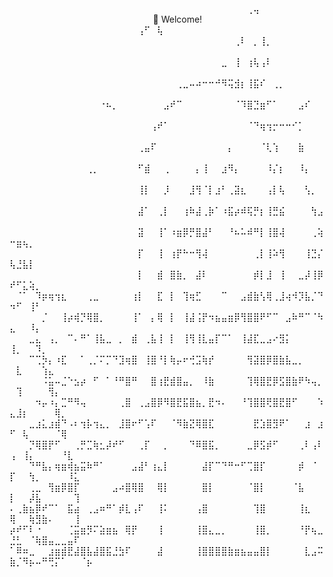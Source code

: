 <div aligh="left">
⠀⠀⠀⠀⠀⠀⠀⠀⠀⠀⠀⠀⠀⠀⠀⠀⠀⠀⠀⠀⠀⠀⠀⠀⠀⠀⠀⠀⠀⠀⠀⠀⠀⠀⠀⠀⠀⢀⢤⠀⠀⠀⠀⠀⠀⠀⠀⠀⠀⠀⠀⠀⠀⠀⠀⠀⠀⠀⠀⠀⠀⠀⠀⠀⠀
⠀⠀⠀⠀⠀⠀🌃 Welcome!⠀⠀⠀⠀⠀⠀⠀⠀⠀⠀⠀⠀⠀⠀⠀⠀⠀⠀⠀⠀⢠⠋⠀⢧⠀⠀⠀⠀⠀⠀⠀⠀⠀⠀⠀⠀⠀⠀⠀⠀⠀⠀⠀⠀⠀⠀⠀⠀⠀
⠀⠀⠀⠀⠀⠀⠀⠀⠀⠀⠀⠀⠀⠀⠀⠀⠀⠀⠀⠀⠀⠀⠀⠀⠀⠀⠀⠀⠀⠀⠀⠀⠀⠀⠀⢀⠇⠀⡀⢸⡀⠀⠀⠀⠀⠀⠀⠀⠀⠀⠀⠀⠀⠀⠀⠀⠀⠀⠀⠀⠀⠀⠀⠀⠀
⠀⠀⠀⠀⠀⠀⠀⠀⠀⠀⠀⠀⠀⠀⠀⠀⠀⠀⠀⠀⠀⠀⠀⠀⠀⠀⠀⠀⠀⠀⠀⠀⠀⣀⠀⢸⠀⢰⢧⢠⠇⠀⠀⠀⠀⠀⠀⠀⠀⠀⠀⠀⠀⠀⠀⠀⠀⠀⠀⠀⠀⠀⠀⠀⠀
⠀⠀⠀⠀⠀⠀⠀⠀⠀⠀⠀⠀⠀⠀⠀⠀⠀⠀⠀⠀⠀⠀⠀⠀⠀⠀⢀⣀⠤⠴⠒⠒⠚⠻⢭⣺⡆⢸⣯⠎⠀⢀⡀⠀⠀⠀⠀⠀⠀⠀⠀⠀⠀⠀⠀⠀⠀⠀⠀⠀⠀⠀⠀⠀⠀
⠀⠀⠀⠀⠀⠀⠀⠀⠀⠀⠀⠀⠀⠀⠐⠦⡀⠀⠀⠀⠀⠀⠀⠀⣠⠞⠉⠀⠀⠀⠀⠀⠀⠀⠀⠈⠹⣿⣙⣶⠋⠁⠀⠀⠀⣠⠎⠀⠀⠀⠀⠀⠀⠀⠀⠀⠀⠀⠀⠀⠀⠀⠀⠀⠀
⠀⠀⠀⠀⠀⠀⠀⠀⠀⠀⠀⠀⠀⠀⠀⠀⠀⠀⠀⠀⠀⠀⢠⠞⠁⠀⠀⠀⠀⠀⠀⠀⠀⠀⠀⠀⠀⠈⠙⢶⢲⡒⠒⠒⠊⡁⠀⠀⠀⠀⠀⠀⠀⠀⠀⠀⠀⠀⠀⠀⠀⠀⠀⠀⠀
⠀⠀⠀⠀⠀⠀⠀⠀⠀⠀⠀⠀⠀⠀⠀⠀⠀⠀⠀⠀⢀⣤⠏⠀⠀⠀⠀⠀⠀⠀⠀⠀⠀⠀⡄⠀⠀⠀⠀⠈⢇⢱⠀⠀⠀⣷⠀⠀⠀⠀⠀⠀⠀⠀⠀⠀⠀⠀⠀⠀⠀⠀⠀⠀⠀
⠀⠀⠀⠀⠀⠀⠀⠀⠀⠀⠀⠀⢀⡀⠀⠀⠀⠀⠀⠀⠋⣾⠀⠀⢀⠀⠀⠀⠀⡄⢸⠀⠀⣰⠻⡄⠀⠀⠀⠀⠸⡌⡆⠀⠀⠸⡄⠀⠀⠀⠀⠀⠀⠀⠀⠀⠀⠀⠀⠀⠀⠀⠀⠀⠀
⠀⠀⠀⠀⠀⠀⠀⠀⠀⠀⠀⠀⠀⠀⠀⠀⠀⠀⠀⠀⢸⡇⠀⠀⡸⠀⠀⠀⣸⢻⠈⡇⣰⠃⢀⣽⣆⠀⠀⠀⢠⡇⢧⠀⠀⠀⢣⡀⠀⠀⠀⠀⠀⠀⠀⠀⠀⠀⠀⠀⠀⠀⠀⠀⠀
⠀⠀⠀⠀⠀⠀⠀⠀⠀⠀⠀⠀⠀⠀⠀⠀⠀⠀⠀⠀⣼⠁⠀⢀⡇⠀⠀⢰⠷⣼⢀⡷⠁⠰⣯⡴⠾⢯⡛⡆⢸⣛⣮⠀⠀⠀⠀⢳⣠⠀⠀⠀⠀⠀⠀⠀⠀⠀⠀⠀⠀⠀⠀⠀⠀
⠀⠀⠀⠀⠀⠀⠀⠀⠀⠀⠀⠀⠀⠀⠀⠀⠀⠀⠀⠀⣽⠀⠀⢸⠁⠰⣶⡿⡛⣿⣼⠃⠀⠀⠘⠦⠥⠾⠛⡇⢸⣿⢼⠀⠀⠀⠀⢀⢵⠒⣶⢦⡀⠀⠀⠀⠀⠀⠀⠀⠀⠀⠀⠀⠀
⠀⠀⠀⠀⠀⠀⠀⠀⠀⠀⠀⠀⠀⠀⠀⠀⠀⠀⠀⠀⡏⠀⠀⢸⠀⢰⡟⠓⠒⢻⢼⠀⠀⠀⠀⠀⠀⠀⢀⡇⢸⠵⢻⠀⠀⠀⢸⣙⡌⢧⣘⣧⡇⠀⠀⠀⠀⠀⠀⠀⠀⠀⠀⠀⠀
⠀⠀⠀⠀⠀⠀⠀⠀⠀⠀⠀⠀⠀⠀⠀⠀⠀⠀⠀⠀⡇⠀⠀⣾⠀⣿⣷⡀⠀⣼⠇⠀⠀⠀⠀⠀⠀⠀⡾⡇⣸⠀⢸⠀⠀⣀⡼⢸⡿⠞⠋⣅⢵⡀⠀⠀⠀⠀⠀⠀⠀⠀⠀⠀⠀
⠀⠈⠁⠀⠹⡶⢶⢲⣆⠀⠀⠀⢀⣀⠀⠀⠀⠀⠀⢰⡇⠀⠀⣏⠀⡇⠀⢹⢶⣋⠀⠀⠀⠉⠀⠀⣠⣾⣷⢣⢿⢀⣸⢴⠺⡹⣧⡈⠙⠲⠋⠀⢸⠃⠀⠀⠀⠀⠀⠀⠀⠀⠀⠀⠀
⠀⠀⠀⠀⠀⡈⠀⠀⢸⡴⢾⡙⢿⣿⡀⠀⠀⠀⠀⢸⠁⠀⡄⢿⠀⡇⠀⢸⣼⢨⡟⠲⣦⣤⣶⡿⢻⣿⣿⠟⠋⠉⠀⣠⠷⠛⠉⠈⠳⣄⠀⠀⠸⡄⠀⠀⠀⠀⠀⠀⠀⠀⠀⠀⠀
⠀⠀⠀⣀⣄⠀⢠⡀⠀⠉⠄⠛⠁⢸⣧⣀⠀⡀⠀⣾⠀⢀⣧⢸⠀⡇⠀⢸⢻⢸⣇⣤⡏⠉⠁⠀⢸⣼⣏⣀⣠⠔⣻⡅⠀⠀⠀⠀⠀⢸⡀⠀⠀⠹⡀⠀⠀⠀⠀⠀⠀⠀⠀⠀⠀
⠀⠀⠀⠉⢉⡳⡄⠰⣏⠀⠀⠁⢀⡈⠍⡉⠙⣹⢶⣿⠀⢸⣿⠘⡇⢷⡤⠖⢚⣩⢷⡞⠀⠀⠀⠀⠀⢻⣽⣿⡿⣿⣷⣧⣀⡀⠀⠀⠀⠀⣇⠀⠀⠀⢱⣄⠀⠀⠀⠀⠀⠀⠀⠀⠀
⠀⠀⠀⠀⠀⠨⣥⠤⣈⠑⣢⡴⠀⠋⠀⠁⠘⠛⣿⠛⠀⠀⣿⢰⣟⣾⣿⣤⡀⠀⠸⣷⠀⠀⠀⠀⠀⢹⢿⣿⣟⡿⣫⣿⣷⠟⠳⢤⡀⠀⢹⠀⠀⠀⠀⢻⡄⠀⠀⠀⠀⠀⠀⠀⠀
⠀⠀⠀⠀⠲⡤⠰⡄⣉⠛⠻⢤⠀⠀⠀⠀⠀⢀⣿⠀⢀⣠⣿⡿⠻⣿⣟⣯⣿⣦⡀⣟⠲⠄⠀⠀⠘⢹⣿⣿⢟⣿⣟⣿⠋⠀⠀⠀⠱⣄⣸⡆⠀⠀⠀⠀⢿⡀⠀⠀⠀⠀⠀⠀⠀
⠀⠀⠀⣀⣰⣅⣰⣾⠙⠠⠆⢲⡧⢲⣄⡀⠀⣸⣿⠖⠋⢡⠏⠀⠀⠈⠻⣷⣝⢿⣿⣏⠀⠀⠀⠀⠀⠀⣟⣱⣿⣻⠟⠁⠀⠀⣰⠀⣰⠋⠀⢧⠀⠀⠀⠀⠈⢿⠀⠀⠀⠀⠀⠀⠀
⠀⠀⠀⡙⢿⣿⡟⠋⠀⠀⢀⡛⣉⢷⣂⡼⠞⠋⠀⠀⢀⡏⠀⠀⡀⠀⠀⠀⠙⠿⣿⣯⡀⠀⠀⠀⠀⣀⡿⣫⡾⠋⠀⠀⠀⢀⠇⢠⠇⢠⠀⢸⡄⠀⠀⠀⠀⠘⣇⠀⠀⠀⠀⠀⠀
⠀⠀⠀⠙⠛⣧⡄⢶⣶⢾⣦⣭⠷⠛⠁⠀⠀⠀⠀⣠⣼⠃⢰⣄⡇⠀⠀⠀⠀⠀⣼⡏⠉⠙⠛⠒⠋⢉⣿⡏⠀⠀⠀⠀⠀⡾⠀⠈⠀⡏⠀⠀⢳⡀⠀⠀⠀⠀⠸⣅⠀⠀⠀⠀⠀
⠀⠀⠀⢀⣀⠀⢻⣶⡿⣿⡏⠀⠀⠀⠀⠀⣠⠴⣿⢿⣿⠀⠀⢿⡇⠀⠀⠀⠀⠀⣿⡇⠀⠀⠀⠀⠀⠈⣿⡇⠀⠀⠀⠀⠈⣧⠀⠀⠀⡇⠀⠀⡼⣧⠀⠀⠀⠀⠀⢹⠀⠀⠀⠀⠀
⠄⢀⣷⣦⡿⠞⠉⠁⠀⣯⣴⠀⢀⣠⠶⠛⠁⡾⣇⢠⠏⠀⠀⢸⠅⠀⠀⠀⠀⢠⣿⠀⠀⠀⠀⠀⠀⠀⢹⣿⠀⠀⠀⠀⠀⢸⣆⠀⠀⢿⠀⠀⢷⣻⣷⠄⠀⠀⠀⢸⠀⠀⠀⠀⠀
⡴⠞⠋⠇⠐⠀⠀⠀⠀⢈⣭⣶⡻⠍⣵⣶⣦⠀⢿⡟⠀⠀⠀⢸⠀⠀⠀⠀⠀⢸⣿⣄⣀⡀⠀⠀⠀⠀⢸⣿⡀⠀⠀⠀⠀⠘⡟⢦⣀⣘⣃⠀⠈⢷⣿⣤⣀⣀⣤⠏⠀⠀⠀⠀⠀
⠁⠿⠶⣀⠀⠀⣰⣶⣾⣟⣼⣿⣧⣼⣿⣯⣘⣳⠏⠀⠀⠀⠀⣼⠀⠀⠀⠀⠀⢸⣿⣿⣿⣿⣷⣶⣦⣤⣤⣿⡇⠀⠀⠀⠀⠀⣇⣠⠭⣷⡈⠻⡦⠤⠛⢛⡍⠁⠀⠀⠈⡦⠀⠀⠀
</div>
